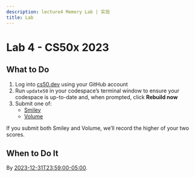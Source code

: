 ```yaml
---
description: lecture4 Memory Lab | 实验
title: Lab
---
```


# Lab 4 - CS50x 2023

## What to Do

1.  Log into [cs50.dev](https://cs50.dev/) using your GitHub account
2.  Run `update50` in your codespace’s terminal window to ensure your codespace is up-to-date and, when prompted, click **Rebuild now**
3.  Submit one of:
    -   [Smiley](smiley.md)
    -   [Volume](volume.md)

If you submit both Smiley and Volume, we’ll record the higher of your two scores.

## When to Do It

By [2023-12-31T23:59:00-05:00](https://time.cs50.io/20231231T235900-0500).

